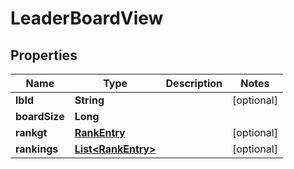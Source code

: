 

# LeaderBoardView


## Properties

| Name | Type | Description | Notes |
|------------ | ------------- | ------------- | -------------|
|**lbId** | **String** |  |  [optional] |
|**boardSize** | **Long** |  |  |
|**rankgt** | [**RankEntry**](RankEntry.md) |  |  [optional] |
|**rankings** | [**List&lt;RankEntry&gt;**](RankEntry.md) |  |  [optional] |



